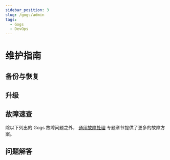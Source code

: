 ```yaml
---
sidebar_position: 3
slug: /gogs/admin
tags:
  - Gogs
  - DevOps
---
```


# 维护指南

## 备份与恢复

## 升级

## 故障速查

除以下列出的 Gogs 故障问题之外， [通用故障处理](../troubleshooting) 专题章节提供了更多的故障方案。 


## 问题解答